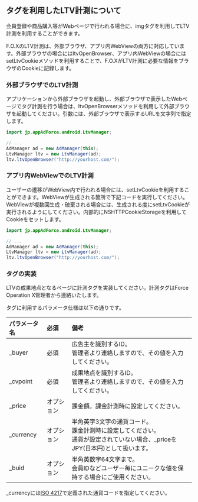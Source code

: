 ## タグを利用したLTV計測について

会員登録や商品購入等がWebページで行われる場合に、imgタグを利用してLTV計測を利用することができます。

F.O.XのLTV計測は、外部ブラウザ、アプリ内WebViewの両方に対応しています。外部ブラウザの場合にはltvOpenBrowser、アプリ内WebViewの場合にはsetLtvCookieメソッドを利用することで、F.O.XがLTV計測に必要な情報をブラウザのCookieに記録します。

### 外部ブラウザでのLTV計測

アプリケーションから外部ブラウザを起動し、外部ブラウザで表示したWebページでタグ計測を行う場合は、ltvOpenBrowserメソッドを利用して外部ブラウザを起動してください。引数には、外部ブラウザで表示するURLを文字列で指定します。

```java
import jp.appAdForce.android.LtvManager;

// ...
AdManager ad = new AdManager(this);
LtvManager ltv = new LtvManager(ad);
ltv.ltvOpenBrowser("http://yourhost.com/");
```

### アプリ内WebViewでのLTV計測

ユーザーの遷移がWebView内で行われる場合には、setLtvCookieを利用することができます。WebViewが生成される箇所で下記コードを実行してください。WebViewが複数回生成・破棄される場合には、生成される度にsetLtvCookieが実行されるようにしてください。内部的にNSHTTPCookieStorageを利用してCookieをセットします。

```java
import jp.appAdForce.android.LtvManager;

// ...
AdManager ad = new AdManager(this);
LtvManager ltv = new LtvManager(ad);
ltv.ltvOpenBrowser("http://yourhost.com/");
```

### タグの実装

LTVの成果地点となるページに計測タグを実装してください。計測タグはForce Operation X管理者から連絡いたします。

タグに利用するパラメータ仕様は以下の通りです。

|パラメータ名|必須|備考|
|:-----|:-----|:-----|
|_buyer|必須|広告主を識別するID。<br />管理者より連絡しますので、その値を入力してください。|
|_cvpoint|必須|成果地点を識別するID。<br />管理者より連絡しますので、その値を入力してください。|
|_price|オプション|課金額。課金計測時に設定してください。|
|_currency|オプション|半角英字3文字の通貨コード。<br />課金計測時に設定してください。<br />通貨が設定されていない場合、_priceをJPY(日本円)として扱います。|
|_buid|オプション|半角英数字64文字まで。<br />会員IDなどユーザー毎にユニークな値を保持する場合にご使用ください。|


_currencyには[ISO 4217](http://ja.wikipedia.org/wiki/ISO_4217)で定義された通貨コードを指定してください。



